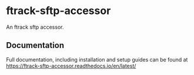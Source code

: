 # ftrack-sftp-accessor

An ftrack sftp accessor. 

## Documentation

Full documentation, including installation and setup guides can be found at https://ftrack-sftp-accessor.readthedocs.io/en/latest/


